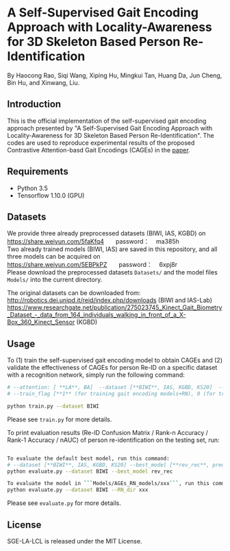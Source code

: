# A Self-Supervised Gait Encoding Approach with Locality-Awareness for 3D Skeleton Based Person Re-Identification
By Haocong Rao, Siqi Wang, Xiping Hu, Mingkui Tan, Huang Da, Jun Cheng, Bin Hu, and Xinwang, Liu.
## Introduction
This is the official implementation of the self-supervised gait encoding approach presented by "A Self-Supervised Gait Encoding Approach with Locality-Awareness for 3D Skeleton Based Person Re-Identification".
The codes are used to reproduce experimental results of the proposed Contrastive Attention-basd Gait Encodings (CAGEs) in the [paper](./).

## Requirements
- Python 3.5
- Tensorflow 1.10.0 (GPU)

## Datasets
We provide three already preprocessed datasets (BIWI, IAS, KGBD) on <br/>
https://share.weiyun.com/5faKfq4 &nbsp; &nbsp; &nbsp; password：&nbsp; &nbsp; ma385h <br/>
Two already trained models (BIWI, IAS) are saved in this repository, and all three models can be acquired on <br/>
https://share.weiyun.com/5EBPkPZ &nbsp; &nbsp; &nbsp; password：&nbsp; &nbsp; 6xpj8r  <br/> 
Please download the preprocessed datasets ``Datasets/`` and the model files ``Models/`` into the current directory. 
<br/>

The original datasets can be downloaded from: http://robotics.dei.unipd.it/reid/index.php/downloads (BIWI and IAS-Lab) <br/>
https://www.researchgate.net/publication/275023745_Kinect_Gait_Biometry_Dataset_-_data_from_164_individuals_walking_in_front_of_a_X-Box_360_Kinect_Sensor (KGBD) 
 
## Usage

To (1) train the self-supervised gait encoding model to obtain CAGEs and (2) validate the effectiveness of CAGEs for person Re-ID on a specific dataset with a recognition network,  simply run the following command: 

```bash
# --attention: [ **LA**, BA]  --dataset [**BIWI**, IAS, KGBD, KS20]  --length [4, **6**, 8, 10] --t [0.05, **0.1** (for BIWI/IAS/KS20), 0.5 (for KGBD), 0.8, 1.0] 
# --train_flag [**1** (for training gait encoding models+RN), 0 (for training RN)] --model [**rev_rec**, prediction, sorting, rev_rec_plus] --gpu **0**

python train.py --dataset BIWI
```
Please see ```train.py``` for more details.

To print evaluation results (Re-ID Confusion Matrix / Rank-n Accuracy / Rank-1 Accuracy / nAUC) of person re-identification on the testing set, run:

```bash

To evaluate the default best model, run this command:
# --dataset [**BIWI**, IAS, KGBD, KS20] --best_model [**rev_rec**, prediction, sorting, rev_rec_plus] 
python evaluate.py --dataset BIWI --best_model rev_rec

To evaluate the model in ```Models/AGEs_RN_models/xxx```, run this command:
python evaluate.py --dataset BIWI --RN_dir xxx

```

Please see ```evaluate.py``` for more details.


## License

SGE-LA-LCL is released under the MIT License.
